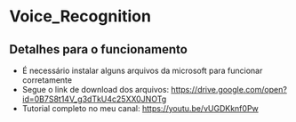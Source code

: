 # <a id="titulo">Voice_Recognition</a>
## <a id="obs">Detalhes para o funcionamento</a>
  - É necessário instalar alguns arquivos da microsoft para funcionar corretamente
  - Segue o link de download dos arquivos: https://drive.google.com/open?id=0B7S8t14V_g3dTkU4c25XX0JNOTg
  - Tutorial completo no meu canal: https://youtu.be/vUGDKknf0Pw

